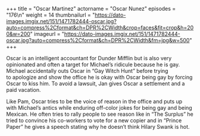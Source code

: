 +++
title = "Oscar Martinez"
actorname = "Oscar Nunez"
episodes = "176\n"
weight = 14
thumbnailurl = "https://dato-images.imgix.net/151/1471782444-oscar.jpg?auto=compress%2Cformat&ch=DPR%2CWidth&crop=faces&fit=crop&h=200&w=200"
imageurl = "https://dato-images.imgix.net/151/1471782444-oscar.jpg?auto=compress%2Cformat&ch=DPR%2CWidth&fm=jpg&w=500"
+++

Oscar is an intelligent accountant for Dunder Mifflin but is also very opinionated and often a target for Michael’s ridicule because he is gay. Michael accidentally outs Oscar in “Gay Witch Hunt” before trying to apologize and show the office he is okay with Oscar being gay by forcing Oscar to kiss him. To avoid a lawsuit, Jan gives Oscar a settlement and a paid vacation.

Like Pam, Oscar tries to be the voice of reason in the office and puts up with Michael’s antics while enduring off-color jokes for being gay and being Mexican. He often tries to rally people to see reason like in “The Surplus” he tried to convince his co-workers to vote for a new copier and in “Prince Paper” he gives a speech stating why he doesn’t think Hilary Swank is hot.